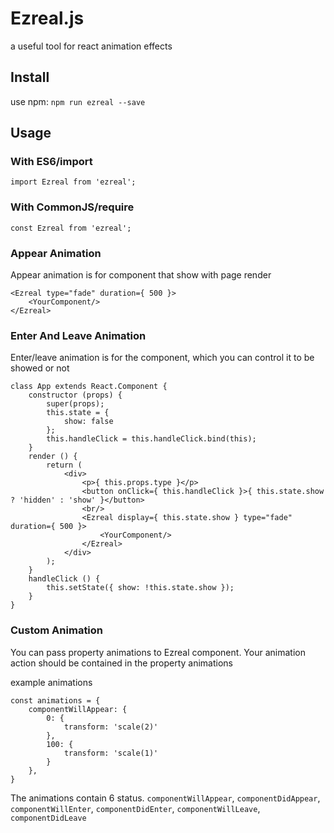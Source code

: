 # Ezreal.js

a useful tool for react animation effects

## Install

use npm: `npm run ezreal --save`

## Usage

### With ES6/import

```
import Ezreal from 'ezreal';

```

### With CommonJS/require

```
const Ezreal from 'ezreal';
```

### Appear Animation

Appear animation is for component that show with page render

```
<Ezreal type="fade" duration={ 500 }>
    <YourComponent/>
</Ezreal>
```

### Enter And Leave Animation

Enter/leave animation is for the component, which you can control it to be showed or not

```
class App extends React.Component {
    constructor (props) {
        super(props);
        this.state = {
            show: false
        };
        this.handleClick = this.handleClick.bind(this);
    }
    render () {
        return (
            <div>
                <p>{ this.props.type }</p>
                <button onClick={ this.handleClick }>{ this.state.show ? 'hidden' : 'show' }</button>
                <br/>
                <Ezreal display={ this.state.show } type="fade" duration={ 500 }>
                    <YourComponent/>
                </Ezreal>
            </div>
        );
    }
    handleClick () {
        this.setState({ show: !this.state.show });
    }
}
```

### Custom Animation

You can pass property animations to Ezreal component. Your animation action should be contained in the property animations

 example animations
 ```
 const animations = {
     componentWillAppear: {
         0: {
             transform: 'scale(2)'
         },
         100: {
             transform: 'scale(1)'
         }
     },
 }
 ```
 
 The animations contain 6 status. `componentWillAppear`, `componentDidAppear`, `componentWillEnter`, `componentDidEnter`, `componentWillLeave`, `componentDidLeave`
